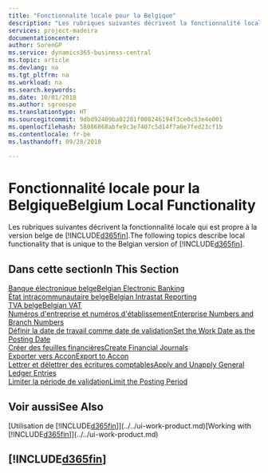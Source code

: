 ```yaml
---
title: "Fonctionnalité locale pour la Belgique"
description: "Les rubriques suivantes décrivent la fonctionnalité locale de la version belge de [!INCLUDE[d365fin](../../includes/d365fin_md.md)]."
services: project-madeira
documentationcenter: 
author: SorenGP
ms.service: dynamics365-business-central
ms.topic: article
ms.devlang: na
ms.tgt_pltfrm: na
ms.workload: na
ms.search.keywords: 
ms.date: 10/01/2018
ms.author: sgroespe
ms.translationtype: HT
ms.sourcegitcommit: 9dbd92409ba02281f008246194f3ce0c53e4e001
ms.openlocfilehash: 58086868abfe9c3e7407c5d14f7a6e7fed23cf1b
ms.contentlocale: fr-be
ms.lasthandoff: 09/28/2018

---
```

# <a name="belgium-local-functionality"></a><span data-ttu-id="f79e6-103">Fonctionnalité locale pour la Belgique</span><span class="sxs-lookup"><span data-stu-id="f79e6-103">Belgium Local Functionality</span></span>
<span data-ttu-id="f79e6-104">Les rubriques suivantes décrivent la fonctionnalité locale qui est propre à la version belge de [!INCLUDE[d365fin](../../includes/d365fin_md.md)].</span><span class="sxs-lookup"><span data-stu-id="f79e6-104">The following topics describe local functionality that is unique to the Belgian version of [!INCLUDE[d365fin](../../includes/d365fin_md.md)].</span></span>  

## <a name="in-this-section"></a><span data-ttu-id="f79e6-105">Dans cette section</span><span class="sxs-lookup"><span data-stu-id="f79e6-105">In This Section</span></span>  
 [<span data-ttu-id="f79e6-106">Banque électronique belge</span><span class="sxs-lookup"><span data-stu-id="f79e6-106">Belgian Electronic Banking</span></span>](belgian-electronic-banking.md)  
  [<span data-ttu-id="f79e6-107">État intracommunautaire belge</span><span class="sxs-lookup"><span data-stu-id="f79e6-107">Belgian Intrastat Reporting</span></span>](belgian-intrastat-reporting.md)  
  [<span data-ttu-id="f79e6-108">TVA belge</span><span class="sxs-lookup"><span data-stu-id="f79e6-108">Belgian VAT</span></span>](belgian-vat.md)  
  [<span data-ttu-id="f79e6-109">Numéros d'entreprise et numéros d'établissement</span><span class="sxs-lookup"><span data-stu-id="f79e6-109">Enterprise Numbers and Branch Numbers</span></span>](enterprise-numbers-and-branch-numbers.md)  
  [<span data-ttu-id="f79e6-110">Définir la date de travail comme date de validation</span><span class="sxs-lookup"><span data-stu-id="f79e6-110">Set the Work Date as the Posting Date</span></span>](how-to-set-the-work-date-as-the-posting-date.md)  
  [<span data-ttu-id="f79e6-111">Créer des feuilles financières</span><span class="sxs-lookup"><span data-stu-id="f79e6-111">Create Financial Journals</span></span>](how-to-create-financial-journals.md)  
  [<span data-ttu-id="f79e6-112">Exporter vers Accon</span><span class="sxs-lookup"><span data-stu-id="f79e6-112">Export to Accon</span></span>](how-to-export-to-accon.md)  
  [<span data-ttu-id="f79e6-113">Lettrer et délettrer des écritures comptables</span><span class="sxs-lookup"><span data-stu-id="f79e6-113">Apply and Unapply General Ledger Entries</span></span>](how-to-apply-and-unapply-general-ledger-entries.md)  
  [<span data-ttu-id="f79e6-114">Limiter la période de validation</span><span class="sxs-lookup"><span data-stu-id="f79e6-114">Limit the Posting Period</span></span>](how-to-limit-the-posting-period.md)

## <a name="see-also"></a><span data-ttu-id="f79e6-115">Voir aussi</span><span class="sxs-lookup"><span data-stu-id="f79e6-115">See Also</span></span>
<span data-ttu-id="f79e6-116">[Utilisation de [!INCLUDE[d365fin](../../includes/d365fin_md.md)]](../../ui-work-product.md)</span><span class="sxs-lookup"><span data-stu-id="f79e6-116">[Working with [!INCLUDE[d365fin](../../includes/d365fin_md.md)]](../../ui-work-product.md)</span></span>

## [!INCLUDE[d365fin](../../includes/free_trial_md.md)]  
 

